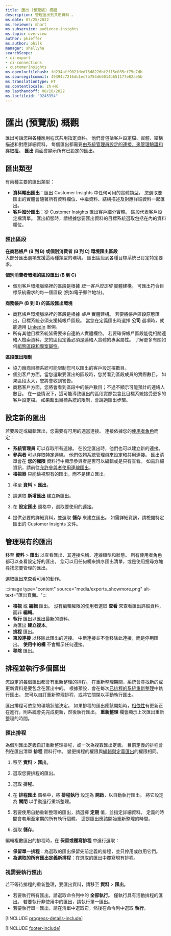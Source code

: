 ```yaml
---
title: 匯出 (預覽版) 概觀
description: 管理匯出到共用資料 。
ms.date: 07/25/2022
ms.reviewer: mhart
ms.subservice: audience-insights
ms.topic: overview
author: pkieffer
ms.author: philk
manager: shellyha
searchScope:
- ci-export
- ci-connections
- customerInsights
ms.openlocfilehash: fd234aff9021ded76d8226bf2f15e035cf75e7db
ms.sourcegitcommit: 49394c7216db1ec7b754db6014b651177e82ae5b
ms.translationtype: HT
ms.contentlocale: zh-HK
ms.lasthandoff: 08/10/2022
ms.locfileid: "9245354"
---
```

# <a name="exports-preview-overview"></a>匯出 (預覽版) 概觀

 匯出可讓您與各種應用程式共用指定資料。 他們會包括客戶設定檔、實體、結構描述和對應詳細資料。 每個匯出都需要[由系統管理員設定的連接，來管理驗證和存取權](connections.md)。 **匯出** 頁面會顯示所有已設定的匯出。

## <a name="export-types"></a>匯出類型

有兩種主要的匯出類型：  

- **資料輸出匯出**：匯出 Customer Insights 中任何可用的實體類型。 您選取要匯出的實體會隨著所有資料欄位、中繼資料、結構描述及對應詳細資料一起匯出。
- **客戶細分匯出**：從 Customer Insights 匯出客戶細分實體。 區段代表客戶設定檔清單。 匯出組態時，請根據您要匯出資料的目標系統選取包括在內的資料欄位。

### <a name="export-segments"></a>匯出區段

**在商務帳戶 (B 到 B) 或個別消費者 (B 到 C) 環境匯出區段**  
大部分匯出選項支援這兩種類型的環境。 匯出區段到各種目標系統已訂定特定要求。 

**個別消費者環境的區段匯出 (B 到 C)**  
- 個別客戶環境脈絡裡的區段是根據 *統一客戶設定檔* 實體建構。 可匯出符合目標系統需求的每一個區段 (例如電子郵件地址)。

**商務帳戶 (B 到 B) 的區段匯出環境**  
- 商務帳戶環境脈絡裡的區段是根據 *帳戶* 實體建構。 若要將帳戶區段原態匯出，目標系統必須支援純帳戶區段。 當您在定義匯出時選擇 **公司** 選項時，就能適用 [LinkedIn](export-linkedin-ads.md) 案例。
- 所有其他目標系統皆需要來自連絡人實體欄位。 若要確保帳戶區段能從相關連絡人檢索資料，您的區段定義必須是連絡人實體的專案屬性。 了解更多有關如何[組態區段和專案屬性](segment-builder.md)。

**區段匯出限制**  
- 協力廠商目標系統可能限制您可以匯出的客戶設定檔數目。 
- 個別客戶方面，當您選取要匯出的區段時，您將看到區段成員的實際數目。 如果區段太大，您將會收到警告。 
- 商務客戶方面，您將會看到區段中的帳戶數目；不過不顯示可能預計的連絡人數目。 在一些情況下，這可能導致匯出的區段實際包含比目標系統接受更多的客戶設定檔。 如果超出目標系統的限制，會跳過匯出步驟。

## <a name="set-up-a-new-export"></a>設定新的匯出

若要設定或編輯匯出，您需要有可用的適當連接。 連接依據您的[使用者角色](permissions.md)而定：
- **系統管理員** 可以存取所有連線。 在設定匯出時，他們也可以建立新的連接。
- **參與者** 可以存取特定連線。 他們依賴系統管理員來設定和共用連接。 匯出清單會在 **您的權限** 資料行中顯示參與者是否可以編輯或是只有查看。 如需詳細資訊，請前往[允許參與者使用連線匯出](connections.md#allow-contributors-to-use-a-connection-for-exports)。
- **檢視器** 只能檢視現有的匯出，而不是建立匯出。

1. 移至 **資料** > **匯出**。

1. 請選取 **新增匯出** 建立新匯出。

1. 在 **設定匯出** 窗格中，選取要使用的[連接](connections.md)。

1. 提供必要的詳細資料，並選取 **儲存** 來建立匯出。 如需詳細資訊，請檢閱特定匯出的 Customer Insights 文件。

## <a name="manage-existing-exports"></a>管理現有的匯出

移至 **資料** > **匯出** 以查看匯出、其連接名稱、連線類型和狀態。 所有使用者角色都可以查看設定好的匯出。 您可以用任何欄來排序匯出清單，或是使用搜尋方塊尋找您要管理的匯出。

選取匯出來查看可用的動作。

:::image type="content" source="media/exports_showmore.png" alt-text="匯出頁面。":::

- **檢視** 或 **編輯** 匯出。 沒有編輯權限的使用者選取 **查看** 來查看匯出詳細資料，而非 **編輯**。
- **執行** 匯出以匯出最新的資料。
- 為匯出 **建立複本**。
- **[排程](#schedule-and-run-exports)** 匯出。
- **東段連接** 以移除此匯出的連接。 中斷連接並不會移除此連接，而是停用匯出。 **使用中的欄** 不會顯示任何連接。
- **移除** 匯出。

## <a name="schedule-and-run-exports"></a>排程並執行多個匯出

您設定的每個匯出都會有重新整理的排程。 在重新整理期間，系統會尋找新的或更新資料是要包含在匯出中的。 根據預設，會在每次[已排程的系統重新整理](schedule-refresh.md)中執行匯出。 您可以自訂重新整理排程，或將它關閉以手動執行匯出。

匯出排程可依您的環境狀態決定。 如果排程的匯出應該開始時，[相依性](system.md#refresh-processes)有更新正在進行，則系統會先完成更新，然後執行匯出。 **重新整理** 欄會顯示上次匯出重新整理的時間。

### <a name="schedule-exports"></a>匯出排程

為個別匯出定義自訂重新整理排程，或一次為複數匯出定義。 目前定義的排程會列在匯出清單 **排程** 資料行中。 變更排程的權限與[編輯與定義匯出](export-destinations.md#set-up-a-new-export)的權限相同。

1. 移至 **資料** > **匯出**。

1. 選取您要排程的匯出。

1. 選取 **排程**。

1. 在 **排程匯出** 窗格中，將 **排程執行** 設定為 **開啟**，以自動執行匯出。 將它設定為 **關閉** 以手動進行重新整理。

1. 若要使用自動重新整理的匯出，請選擇 **定期** 值，並指定詳細資料。 定義的時間會套用至定期的所有執行個體。 這是匯出應該開始重新整理的時間。

1. 選取 **儲存**。

編輯複數匯出的排程時，在 **保留或覆寫排程** 中進行選取：

- **保留單一排程**：為選取的匯出保留先前定義的排程，並只停用或啟用它們。
- **為選取的所有匯出定義新排程**：在選取的匯出中覆寫現有排程。

### <a name="run-exports-on-demand"></a>視需要執行匯出

若不等待排程的重新整理，要匯出資料，請移至 **資料** > **匯出**。

- 若要執行所有匯出，請選取命令列中的 **全部執行**。 僅執行具有活動排程的匯出。 若要執行非使用中的匯出，請執行單一匯出。
- 若要執行單一匯出，請在清單中選取它，然後在命令列中選取 **執行**。

[!INCLUDE [progress-details-include](includes/progress-details-pane.md)]


[!INCLUDE [footer-include](includes/footer-banner.md)]
